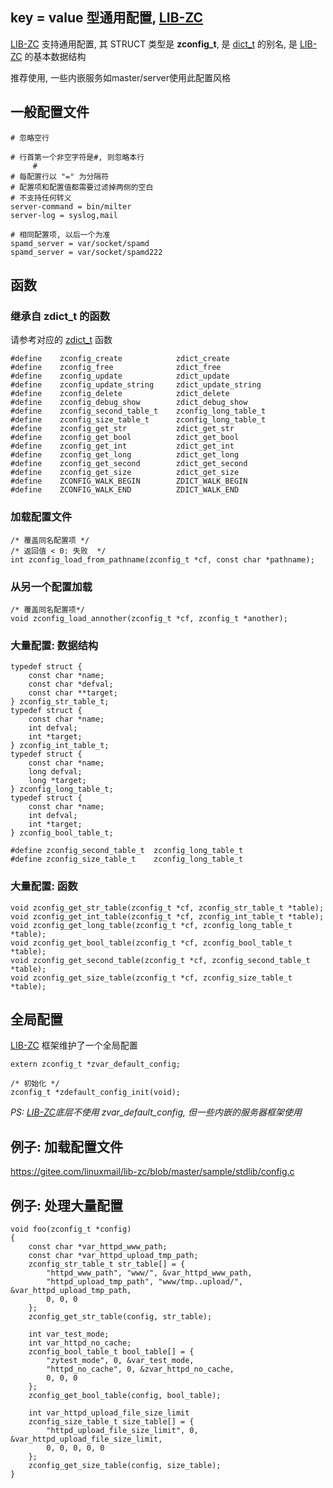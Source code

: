 <A name="readme_md" id="readme_md"></A>

## key = value 型通用配置, [LIB-ZC](https://gitee.com/linuxmail/lib-zc#readme_md)

[LIB-ZC](https://gitee.com/linuxmail/lib-zc#readme_md) 支持通用配置,
其 STRUCT 类型是 **zconfig_t**,
是 [dict_t](./dict.md) 的别名,
是 [LIB-ZC](https://gitee.com/linuxmail/lib-zc#readme_md) 的基本数据结构

推荐使用, 一些内嵌服务如master/server使用此配置风格  

## 一般配置文件

```
# 忽略空行

# 行首第一个非空字符是#, 则忽略本行
     #
# 每配置行以 "=" 为分隔符
# 配置项和配置值都需要过滤掉两侧的空白
# 不支持任何转义
server-command = bin/milter
server-log = syslog,mail

# 相同配置项, 以后一个为准
spamd_server = var/socket/spamd
spamd_server = var/socket/spamd222
```

## 函数

### 继承自 zdict_t 的函数

请参考对应的 [zdict_t](./dict.md) 函数
```
#define    zconfig_create            zdict_create    
#define    zconfig_free              zdict_free    
#define    zconfig_update            zdict_update    
#define    zconfig_update_string     zdict_update_string    
#define    zconfig_delete            zdict_delete    
#define    zconfig_debug_show        zdict_debug_show    
#define    zconfig_second_table_t    zconfig_long_table_t    
#define    zconfig_size_table_t      zconfig_long_table_t    
#define    zconfig_get_str           zdict_get_str    
#define    zconfig_get_bool          zdict_get_bool    
#define    zconfig_get_int           zdict_get_int    
#define    zconfig_get_long          zdict_get_long    
#define    zconfig_get_second        zdict_get_second    
#define    zconfig_get_size          zdict_get_size    
#define    ZCONFIG_WALK_BEGIN        ZDICT_WALK_BEGIN    
#define    ZCONFIG_WALK_END          ZDICT_WALK_END    
```

### 加载配置文件

```
/* 覆盖同名配置项 */
/* 返回值 < 0: 失败  */
int zconfig_load_from_pathname(zconfig_t *cf, const char *pathname);
```

### 从另一个配置加载

```
/* 覆盖同名配置项*/
void zconfig_load_annother(zconfig_t *cf, zconfig_t *another);
```

### 大量配置: 数据结构

```
typedef struct {
    const char *name;
    const char *defval;
    const char **target;
} zconfig_str_table_t;
typedef struct {
    const char *name;
    int defval;
    int *target;
} zconfig_int_table_t;
typedef struct {
    const char *name;
    long defval;
    long *target;
} zconfig_long_table_t;
typedef struct {
    const char *name;
    int defval;
    int *target;
} zconfig_bool_table_t;

#define zconfig_second_table_t  zconfig_long_table_t
#define zconfig_size_table_t    zconfig_long_table_t
```

### 大量配置: 函数

```
void zconfig_get_str_table(zconfig_t *cf, zconfig_str_table_t *table);
void zconfig_get_int_table(zconfig_t *cf, zconfig_int_table_t *table);
void zconfig_get_long_table(zconfig_t *cf, zconfig_long_table_t *table);
void zconfig_get_bool_table(zconfig_t *cf, zconfig_bool_table_t *table);
void zconfig_get_second_table(zconfig_t *cf, zconfig_second_table_t *table);
void zconfig_get_size_table(zconfig_t *cf, zconfig_size_table_t *table);
```

## 全局配置

[LIB-ZC](https://gitee.com/linuxmail/lib-zc#readme_md) 框架维护了一个全局配置

```
extern zconfig_t *zvar_default_config;

/* 初始化 */
zconfig_t *zdefault_config_init(void);
```

_PS: [LIB-ZC](https://gitee.com/linuxmail/lib-zc#readme_md)底层不使用 zvar_default_config, 但一些内嵌的服务器框架使用_


## 例子: 加载配置文件

https://gitee.com/linuxmail/lib-zc/blob/master/sample/stdlib/config.c

## 例子: 处理大量配置

```
void foo(zconfig_t *config)
{
    const char *var_httpd_www_path;
    const char *var_httpd_upload_tmp_path;
    zconfig_str_table_t str_table[] = { 
        "httpd_www_path", "www/", &var_httpd_www_path,
        "httpd_upload_tmp_path", "www/tmp..upload/", &var_httpd_upload_tmp_path,
        0, 0, 0
    }; 
    zconfig_get_str_table(config, str_table);
    
    int var_test_mode;
    int var_httpd_no_cache;
    zconfig_bool_table_t bool_table[] = {
        "zytest_mode", 0, &var_test_mode,
        "httpd_no_cache", 0, &zvar_httpd_no_cache,
        0, 0, 0
    };
    zconfig_get_bool_table(config, bool_table);

    int var_httpd_upload_file_size_limit
    zconfig_size_table_t size_table[] = {
        "httpd_upload_file_size_limit", 0, &var_httpd_upload_file_size_limit,
        0, 0, 0, 0, 0
    };
    zconfig_get_size_table(config, size_table);
}
```

